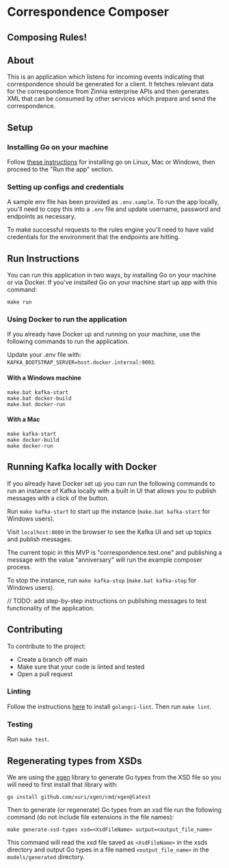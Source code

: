 # Correspondence Composer
## Composing Rules!

## About

This is an application which listens for incoming events indicating that correspondence should be generated for a client. It fetches relevant data for the correspondence from Zinnia enterprise APIs and then generates XML that can be consumed by other services which prepare and send the correspondence.

## Setup

### Installing Go on your machine

Follow [these instructions](https://go.dev/doc/install) for installing go on Linux, Mac or Windows, then proceed to the "Run the app" section.

### Setting up configs and credentials

A sample env file has been provided as `.env.sample`. To run the app locally, you'll need to copy this into a `.env` file and update username, password and endpoints as necessary.

To make successful requests to the rules engine you'll need to have valid credentials for the environment that the endpoints are hitting.

## Run Instructions

You can run this application in two ways, by installing Go on your machine or via Docker. If you've installed Go on your machine start up app with this command:

`make run`

### Using Docker to run the application

If you already have Docker up and running on your machine, use the following commands to run the application.

Update your .env file with: `KAFKA_BOOTSTRAP_SERVER=host.docker.internal:9093`.

#### With a Windows machine

```
make.bat kafka-start
make.bat docker-build
make.bat docker-run
```

#### With a Mac

```
make kafka-start
make docker-build
make docker-run
```

## Running Kafka locally with Docker

If you already have Docker set up you can run the following commands to run an instance of Kafka locally with a built in UI that allows you to publish messages with a click of the button.

Run `make kafka-start` to start up the instance (`make.bat kafka-start` for Windows users).

Visit `localhost:8080` in the browser to see the Kafka UI and set up topics and publish messages.

The current topic in this MVP is "correspondence.test.one" and publishing a message with the value "anniversary" will run the example composer process.

To stop the instance, run `make kafka-stop` (`make.bat kafka-stop` for Windows users).

// TODO: add step-by-step instructions on publishing messages to test functionality of the application.

## Contributing

To contribute to the project:

* Create a branch off main
* Make sure that your code is linted and tested
* Open a pull request

### Linting

Follow the instructions [here](https://golangci-lint.run/usage/install/#local-installation) to install `golangci-lint`. Then run `make lint`.

### Testing

Run `make test`.


## Regenerating types from XSDs

We are using the [xgen](https://github.com/xuri/xgen) library to generate Go types from the XSD file so you will need to first install that library with:

`go install github.com/xuri/xgen/cmd/xgen@latest`

Then to generate (or regenerate) Go types from an xsd file run the following command (do not include file extensions in the file names):

`make generate-xsd-types xsd=<XsdFileName> output=<output_file_name>`

This command will read the xsd file saved as `<XsdFileName>` in the xsds directory and output Go types in a file named `<output_file_name>` in the `models/generated` directory.
